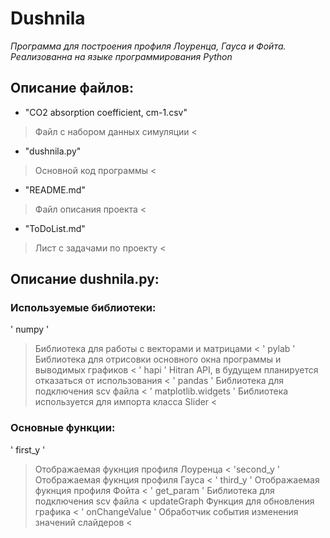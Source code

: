 # Dushnila
_Программа для построения профиля Лоуренца, Гауса и Фойта._
_Реализованна на языке программирования Python_
## Описание файлов:
- "CO2 absorption coefficient, cm-1.csv"
> Файл с набором данных симуляции <
- "dushnila.py"
> Основной код программы <
- "README.md"
> Файл описания проекта <
- "ToDoList.md"
> Лист с задачами по проекту <
## Описание dushnila.py:
### Используемые библиотеки:
' numpy '
> Библиотека для работы с векторами и матрицами <
' pylab '
> Библиотека для отрисовки основного окна программы и выводимых графиков <
' hapi '
> Hitran API, в будущем планируется отказаться от использования <
' pandas '
> Библиотека для подключения scv файла <
' matplotlib.widgets ' 
> Библиотека используется для импорта класса Slider <
### Основные функции:
' first_y '
> Отображаемая фукнция профиля Лоуренца <
 'second_y '
> Отображаемая фукнция профиля Гауса <
' third_y '
> Отображаемая фукнция профиля Фойта <
' get_param '
> Библиотека для подключения scv файла <
 updateGraph 
> Функция для обновления графика <
' onChangeValue '
> Обработчик события изменения значений слайдеров <
